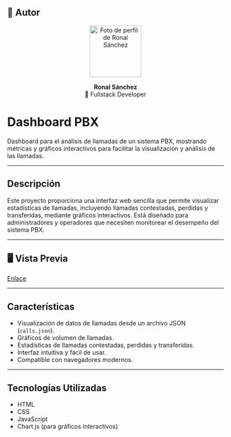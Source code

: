 ## 👤 Autor

<p align="center">
  <a href="https://github.com/sronaal">
    <img src="https://avatars.githubusercontent.com/u/88067203?v=4" width="120px" alt="Foto de perfil de Ronal Sánchez"/>
  </a>
</p>

<p align="center">
  <b>Ronal Sánchez</b>  
  <br />
  🚀 Fullstack Developer
</p>

# Dashboard PBX

Dashboard para el análisis de llamadas de un sistema PBX, mostrando métricas y gráficos interactivos para facilitar la visualización y análisis de las llamadas.

---

## Descripción

Este proyecto proporciona una interfaz web sencilla que permite visualizar estadísticas de llamadas, incluyendo llamadas contestadas, perdidas y transferidas, mediante gráficos interactivos. Está diseñado para administradores y operadores que necesiten monitorear el desempeño del sistema PBX.

---

## 🖥️ Vista Previa

[Enlace](https://sronaal.github.io/dashboard-pbx/)

---

## Características

- Visualización de datos de llamadas desde un archivo JSON (`calls.json`).
- Gráficos  de volumen de llamadas.
- Estadísticas de llamadas contestadas, perdidas y transferidas.
- Interfaz intuitiva y fácil de usar.
- Compatible con navegadores modernos.

---

## Tecnologías Utilizadas

- HTML
- CSS
- JavaScript
- Chart.js (para gráficos interactivos)

